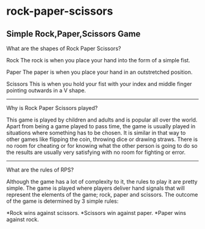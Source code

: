 # rock-paper-scissors
 Simple Rock,Paper,Scissors Game
 ------------------------------------------------------------------------------------------------
 
What are the shapes of Rock Paper Scissors?

Rock
The rock is when you place your hand into the form of a simple fist.

Paper
The paper is when you place your hand in an outstretched position.

Scissors
This is when you hold your fist with your index and middle finger pointing outwards in a V shape.

------------------------------------------------------------------------------------------------

Why is Rock Paper Scissors played?

This game is played by children and adults and is popular all over the world. Apart from being a game played to pass time, the game is usually played in situations where something has to be chosen. It is similar in that way to other games like flipping the coin, throwing dice or drawing straws. There is no room for cheating or for knowing what the other person is going to do so the results are usually very satisfying with no room for fighting or error.

-------------------------------------------------------------------------------------------------

What are the rules of RPS?

Although the game has a lot of complexity to it, the rules to play it are pretty simple.
The game is played where players deliver hand signals that will represent the elements of the game; rock, paper and scissors. The outcome of the game is determined by 3 simple rules:

*Rock wins against scissors.
*Scissors win against paper.
*Paper wins against rock.

